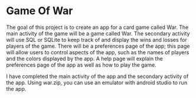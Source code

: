 # Game Of War

The goal of this project is to create an app for a card game called War. The main activity of the game will be a game called War. 
The secondary activity will use SQL or SQLite to keep track of and display the wins and losses for players of the game. There 
will be a preferences page of the app; this page will allow users to control aspects of the app, such as the names of players 
and the colors displayed by the app. A help page will explain the preferences page of the app as well as how to play the game.

I have completed the main activity of the app and the secondary activity of the app. Using war.zip, you can use an emulator with 
android studio to run the app.

